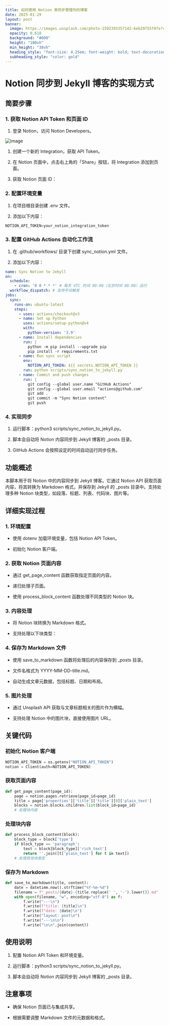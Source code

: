 ```yaml
---
title: 如何使用 Notion 来同步管理你的博客
date: 2025-01-29
layout: post
banner:
  image: https://images.unsplash.com/photo-1592393357142-6eb29755f0fe?crop=entropy&cs=tinysrgb&fit=max&fm=jpg&ixid=M3w2OTIwMzJ8MHwxfHJhbmRvbXx8fHx8fHx8fDE3MzgxNTQxNzN8&ixlib=rb-4.0.3&q=80&w=1080
  opacity: 0.618
  background: "#000"
  height: "100vh"
  min_height: "38vh"
  heading_style: "font-size: 4.25em; font-weight: bold; text-decoration: underline"
  subheading_style: "color: gold"
---
```


# Notion 同步到 Jekyll 博客的实现方式

## 简要步骤

### 1. 获取 Notion API Token 和页面 ID

1. 登录 Notion，访问 Notion Developers。

![image](https://prod-files-secure.s3.us-west-2.amazonaws.com/a7a0cc5a-89b9-4cda-8686-1fba0ca52f40/d19c1afe-dea5-4312-9333-786b0ba83054/image.png?X-Amz-Algorithm=AWS4-HMAC-SHA256&X-Amz-Content-Sha256=UNSIGNED-PAYLOAD&X-Amz-Credential=ASIAZI2LB4662EUU257R%2F20250129%2Fus-west-2%2Fs3%2Faws4_request&X-Amz-Date=20250129T123613Z&X-Amz-Expires=3600&X-Amz-Security-Token=IQoJb3JpZ2luX2VjEIT%2F%2F%2F%2F%2F%2F%2F%2F%2F%2FwEaCXVzLXdlc3QtMiJHMEUCIFbmHlysMRfE5FXrvbQk5%2B6QUx3D02Tvf7Nul%2BkBI%2FbIAiEA0FQLoQkplA0hmE6v4TnQw2Fk7amkAF%2BNXF1Tw6OZeOkqiAQIjf%2F%2F%2F%2F%2F%2F%2F%2F%2F%2FARAAGgw2Mzc0MjMxODM4MDUiDMaA7OMUctv1%2B5OBgyrcAxCRnat06P6HOvga4Y%2FvOeZY%2BSEXgxImcVIq0ICACMTUOzjIv76fcipOUQDhtTw%2B3lKF%2BVXaHsVz7cBEg8eJrovo2iGAxgBlMc2259Ri9eqBWIDZwj2XKHR5LqroHDMSz0YlguWX%2FbmHH5kMlHv%2FLQkweDwIEEhJdxfOa7kECvwvEuC0tV4N4xH2Aj2AdazGlene37xBavZeOEWYEVq6daY1NK%2FFzHgVterbKiFejwPVM1O3%2BcvuhaL5WtuUBZrMNPYgUEGnDFQeycCPxYCfWsJwuLQCIGuxpwIwRWejKC0rHkkj0458GaUKcegXXfpfiSF25C7sl%2BcavkkNd1tlh1DJ5157VB7v611G%2FyIjt4pwdVm3v%2B9TzmJN2W%2BEZs7ywPt5zRwxVz%2F8aUWY9OSAYDS%2B2ilT2O%2FfYvcG6MklRsCaxAHZQn4Izuq%2FbNdXo%2BQfGA8wwGVZMxtxhrr4Xu%2FCGcgceK9gc8KORJdfo%2F0adwvxekFwvnI1zus79%2Bj%2B7nrMBEE5HWi9N8ehwVPkwcis96rm7L7sfqeuZKds15Sv00DouLWB%2BF%2Bdv6a%2Fwn0Fw9DcOfMJZCsf8dW6vKnHbWSDMF8%2B4Y0wmtSzwA5GiNIago96U69qaz915l94mh26MM6w6LwGOqUBAGO1kQ3C%2F5vxj5bncZ6nS2vJI2%2BRsDaAwIGDmOQ2nObD0vaxOzugSx9uIHhvj6ivFc1pSvCE2Gosksu3nJce9QfV96AVmnPHQkyB1mqTvB8FugVBNJC6cvub1k7PwCsF5lUtMOXYTZprkRtIDz2ReeRPgaKZdyr2wYYSnw0pTIPk5UG5IxISucsfDvh03F3N1uhgjAuFOPReoTmYCpwXvnk%2Ff853&X-Amz-Signature=cade5559fe18ae4913c6667ef6b878204c760714c2ac01221482598d17d6b6ba&X-Amz-SignedHeaders=host&x-id=GetObject)

1. 创建一个新的 Integration，获取 API Token。

1. 在 Notion 页面中，点击右上角的「Share」按钮，将 Integration 添加到页面。

1. 获取 Notion 页面 ID：


### 2. 配置环境变量

1. 在项目根目录创建 .env 文件。

1. 添加以下内容：

```javascript
NOTION_API_TOKEN=your_notion_integration_token
```

### 3. 配置 GitHub Actions 自动化工作流

1. 在 .github/workflows/ 目录下创建 sync_notion.yml 文件。

1. 添加以下内容：

```yaml
name: Sync Notion to Jekyll
on:
  schedule:
    - cron: '0 0 * * *' # 每天 UTC 时间 00:00（北京时间 08:00）运行
  workflow_dispatch: # 支持手动触发
jobs:
  sync:
    runs-on: ubuntu-latest
    steps:
      - uses: actions/checkout@v3
      - name: Set up Python
        uses: actions/setup-python@v4
        with:
          python-version: '3.9'
      - name: Install dependencies
        run: |
          python -m pip install --upgrade pip
          pip install -r requirements.txt
      - name: Run sync script
        env:
          NOTION_API_TOKEN: ${{ secrets.NOTION_API_TOKEN }}
        run: python scripts/sync_notion_to_jekyll.py
      - name: Commit and push changes
        run: |
          git config --global user.name "GitHub Actions"
          git config --global user.email "actions@github.com"
          git add .
          git commit -m "Sync Notion content"
          git push
```

### 4. 实现同步

1. 运行脚本：python3 scripts/sync_notion_to_jekyll.py。

1. 脚本会自动将 Notion 内容同步到 Jekyll 博客的 _posts 目录。

1. GitHub Actions 会按照设定的时间自动运行同步任务。

## 功能概述

本脚本用于将 Notion 中的内容同步到 Jekyll 博客。它通过 Notion API 获取页面内容，将其转换为 Markdown 格式，并保存到 Jekyll 的 _posts 目录中。支持处理多种 Notion 块类型，如段落、标题、列表、代码块、图片等。

## 详细实现过程

### 1. 环境配置

- 使用 dotenv 加载环境变量，包括 Notion API Token。

- 初始化 Notion 客户端。

### 2. 获取 Notion 页面内容

- 通过 get_page_content 函数获取指定页面的内容。

- 递归处理子页面。

- 使用 process_block_content 函数处理不同类型的 Notion 块。

### 3. 内容处理

- 将 Notion 块转换为 Markdown 格式。

- 支持处理以下块类型：


### 4. 保存为 Markdown 文件

- 使用 save_to_markdown 函数将处理后的内容保存到 _posts 目录。

- 文件名格式为 YYYY-MM-DD-title.md。

- 自动生成文章元数据，包括标题、日期和布局。

### 5. 图片处理

- 通过 Unsplash API 获取与文章标题相关的图片作为横幅。

- 支持处理 Notion 中的图片块，直接使用图片 URL。

## 关键代码

### 初始化 Notion 客户端

```python
NOTION_API_TOKEN = os.getenv("NOTION_API_TOKEN")
notion = Client(auth=NOTION_API_TOKEN)
```

### 获取页面内容

```python
def get_page_content(page_id):
    page = notion.pages.retrieve(page_id=page_id)
    title = page['properties']['title']['title'][0]['plain_text']
    blocks = notion.blocks.children.list(block_id=page_id)
    # 处理块内容
```

### 处理块内容

```python
def process_block_content(block):
    block_type = block['type']
    if block_type == 'paragraph':
        text = block[block_type]['rich_text']
        return ''.join([t['plain_text'] for t in text])
    # 处理其他块类型
```

### 保存为 Markdown

```python
def save_to_markdown(title, content):
    date = datetime.now().strftime("%Y-%m-%d")
    filename = f"_posts/{date}-{title.replace(' ', '-').lower()}.md"
    with open(filename, "w", encoding="utf-8") as f:
        f.write("---\n")
        f.write(f"title: {title}\n")
        f.write(f"date: {date}\n")
        f.write("layout: post\n")
        f.write("---\n\n")
        f.write("\n\n".join(content))
```

## 使用说明

1. 配置 Notion API Token 和环境变量。

1. 运行脚本：python3 scripts/sync_notion_to_jekyll.py。

1. 脚本会自动将 Notion 内容同步到 Jekyll 博客的 _posts 目录。

## 注意事项

- 确保 Notion 页面已与集成共享。

- 根据需要调整 Markdown 文件的元数据和格式。